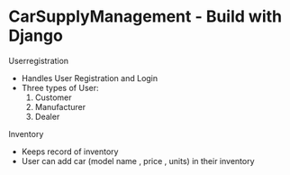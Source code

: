 # CarSupplyManagement - Build with Django

Userregistration

- Handles User Registration and Login 
- Three types of User:
  1. Customer
  2. Manufacturer
  3. Dealer


Inventory

- Keeps record of inventory
- User can add car (model name , price , units) in their inventory
